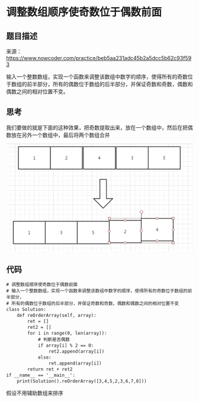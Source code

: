 # 调整数组顺序使奇数位于偶数前面

## 题目描述

来源：https://www.nowcoder.com/practice/beb5aa231adc45b2a5dcc5b62c93f593

输入一个整数数组，实现一个函数来调整该数组中数字的顺序，使得所有的奇数位于数组的前半部分，所有的偶数位于数组的后半部分，并保证奇数和奇数，偶数和偶数之间的相对位置不变。

## 思考

我们要做的就是下面的这种效果，把奇数提取出来，放在一个数组中，然后在把偶数放在另外一个数组中，最后将两个数组合并

![image-20200424093736886](images/image-20200424093736886.png)

## 代码

```
# 调整数组顺序使奇数位于偶数前面
# 输入一个整数数组，实现一个函数来调整该数组中数字的顺序，使得所有的奇数位于数组的前半部分，
# 所有的偶数位于数组的后半部分，并保证奇数和奇数，偶数和偶数之间的相对位置不变
class Solution:
    def reOrderArray(self, array):
        ret = []
        ret2 = []
        for i in range(0, len(array)):
            # 判断是否偶数
            if array[i] % 2 == 0:
                ret2.append(array[i])
            else:
                ret.append(array[i])
        return ret + ret2
if __name__ == '__main__':
    print(Solution().reOrderArray([3,4,5,2,3,6,7,8]))
```

假设不用辅助数组来排序